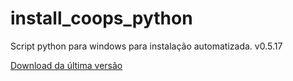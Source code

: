 # install_coops_python

Script python para windows para instalação automatizada. v0.5.17

[Download da última versão](https://github.com/dalraf/install_coops_python/releases/download/v0.5.17/install_coops_python.exe)
